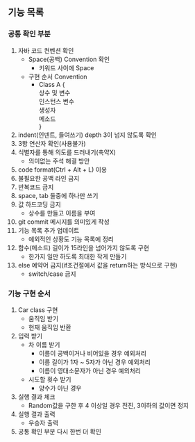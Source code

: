 ## 기능 목록
### 공통 확인 부분
1. 자바 코드 컨벤션 확인
    - Space(공백) Convention 확인
        - 키워드 사이에 Space
    - 구현 순서 Convention
        - Class A {
            <br>상수 및 변수
            <br>인스턴스 변수
            <br>생성자
            <br>메소드
        <br>}
2. indent(인덴트, 들여쓰기) depth 3이 넘지 않도록 확인
3. 3항 연산자 확인(사용불가)
4. 식별자를 통해 의도를 드러내기(축약X)
    - 의미없는 주석 해결 방안
5. code format(Ctrl + Alt + L) 이용
6. 불필요한 공백 라인 금지
7. 반복코드 금지
8. space, tab 둘중에 하나만 쓰기
9. 값 하드코딩 금지
    - 상수를 만들고 이름을 부여
10. git commit 메시지를 의미있게 작성
11. 기능 목록 추가 업데이트
    - 예외적인 상황도 기능 목록에 정리
12. 함수(메소드) 길이가 15라인을 넘어가지 않도록 구현
    - 한가지 일만 하도록 최대한 작게 만들기
13. else 예약어 금지(if조건절에서 값을 return하는 방식으로 구현)
    - switch/case 금지
### 기능 구현 순서
1. Car class 구현
    - 움직임 받기
    - 현재 움직임 반환
2. 입력 받기
    - 차 이름 받기
        - 이름이 공백이거나 비어있을 경우 예외처리
        - 이름 길이가 1자 ~ 5자가 아닌 경우 예외처리
        - 이름이 영대소문자가 아닌 경우 예외처리
    - 시도할 횟수 받기
        - 양수가 아닌 경우
3. 실행 결과 체크
    - Random값을 구한 후 4 이상일 경우 전진, 3이하의 값이면 정지
4. 실행 결과 출력
    - 우승자 출력
5. 공통 확인 부분 다시 한번 더 확인